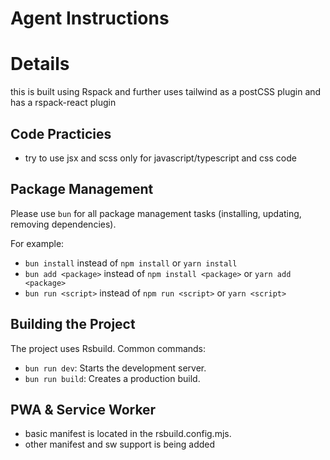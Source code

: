# Agent Instructions

# Details

this is built using Rspack and further uses tailwind as a postCSS plugin and has a rspack-react plugin

## Code Practicies

- try to use jsx and scss only for javascript/typescript and css code

## Package Management

Please use `bun` for all package management tasks (installing, updating, removing dependencies).

For example:

- `bun install` instead of `npm install` or `yarn install`
- `bun add <package>` instead of `npm install <package>` or `yarn add <package>`
- `bun run <script>` instead of `npm run <script>` or `yarn <script>`

## Building the Project

The project uses Rsbuild. Common commands:

- `bun run dev`: Starts the development server.
- `bun run build`: Creates a production build.

## PWA & Service Worker

- basic manifest is located in the rsbuild.config.mjs.
- other manifest and sw support is being added
